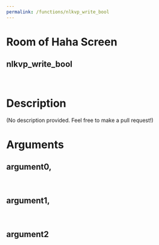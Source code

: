 ```yaml
---
permalink: /functions/nlkvp_write_bool
---
```

# Room of Haha Screen  
## nlkvp_write_bool  
&nbsp;  
# Description  
(No description provided. Feel free to make a pull request!) 
&nbsp;  
# Arguments
## argument0, 

&nbsp;  
## argument1, 

&nbsp;  
## argument2

&nbsp;  


